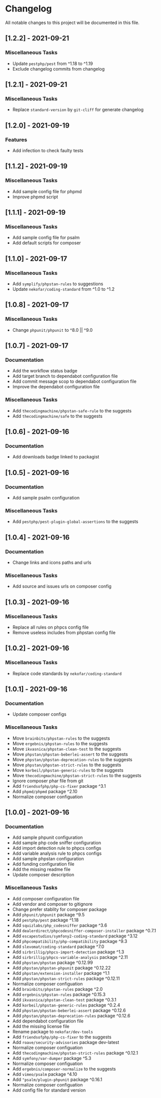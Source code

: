 # Changelog
All notable changes to this project will be documented in this file.

## [1.2.2] - 2021-09-21

### Miscellaneous Tasks

- Update `pestphp/pest` from ^1.18 to ^1.19
- Exclude changelog commits from changelog

## [1.2.1] - 2021-09-21

### Miscellaneous Tasks

- Replace `standard-version` by `git-cliff` for generate changelog

## [1.2.0] - 2021-09-19

### Features

- Add infection to check faulty tests

## [1.1.2] - 2021-09-19

### Miscellaneous Tasks

- Add sample config file for phpmd
- Improve phpmd script

## [1.1.1] - 2021-09-19

### Miscellaneous Tasks

- Add sample config file for psalm
- Add default scripts for composer

## [1.1.0] - 2021-09-17

### Miscellaneous Tasks

- Add `symplify/phpstan-rules` to suggestions
- Update `nekofar/coding-standard` from ^1.0 to ^1.2

## [1.0.8] - 2021-09-17

### Miscellaneous Tasks

- Change `phpunit/phpunit` to ^8.0 || ^9.0

## [1.0.7] - 2021-09-17

### Documentation

- Add the workflow status badge
- Add target branch to dependabot configuration file
- Add commit message scop to dependabot configuration file
- Improve the dependabot configuration file

### Miscellaneous Tasks

- Add `thecodingmachine/phpstan-safe-rule` to the suggests
- Add `thecodingmachine/safe` to the suggests

## [1.0.6] - 2021-09-16

### Documentation

- Add downloads badge linked to packagist

## [1.0.5] - 2021-09-16

### Documentation

- Add sample psalm configuration

### Miscellaneous Tasks

- Add `pestphp/pest-plugin-global-assertions` to the suggests

## [1.0.4] - 2021-09-16

### Documentation

- Change links and icons paths and urls

### Miscellaneous Tasks

- Add source and issues urls on composer config

## [1.0.3] - 2021-09-16

### Miscellaneous Tasks

- Replace all rules on phpcs config file
- Remove useless includes from phpstan config file

## [1.0.2] - 2021-09-16

### Miscellaneous Tasks

- Replace code standards by `nekofar/coding-standard`

## [1.0.1] - 2021-09-16

### Documentation

- Update composer configs

### Miscellaneous Tasks

- Move `brainbits/phpstan-rules` to the suggests
- Move `ergebnis/phpstan-rules` to the suggests
- Move `ikvasnica/phpstan-clean-test` to the suggests
- Move `phpstan/phpstan-beberlei-assert` to the suggests
- Move `phpstan/phpstan-deprecation-rules` to the suggests
- Move `phpstan/phpstan-strict-rules` to the suggests
- Move `korbeil/phpstan-generic-rules` to the suggests
- Move `thecodingmachine/phpstan-strict-rules` to the suggests
- Ignore composer phar file from git
- Add `friendsofphp/php-cs-fixer` package ^3.1
- Add `phpmd/phpmd` package ^2.10
- Normalize composer configuation

## [1.0.0] - 2021-09-16

### Documentation

- Add sample phpunit configuration
- Add sample php code sniffer configuration
- Add import detection rule to phpcs configs
- Add variable analysis rule to phpcs configs
- Add sample phpstan configuration
- Add funding configuration file
- Add the missing readme file
- Update composer description

### Miscellaneous Tasks

- Add composer configuration file
- Add vendor and composer to gitignore
- Change prefer stablity for composer package
- Add `phpunit/phpunit` package ^9.5
- Add `pestphp/pest` package ^1.18
- Add `squizlabs/php_codesniffer` package ^3.6
- Add `dealerdirect/phpcodesniffer-composer-installer` package ^0.7.1
- Add `escapestudios/symfony2-coding-standard` package ^3.12
- Add `phpcompatibility/php-compatibility` package ^9.3
- Add `slevomat/coding-standard` package ^7.0
- Add `sirbrillig/phpcs-import-detection` package ^1.3
- Add `sirbrillig/phpcs-variable-analysis` package ^2.11
- Add `phpstan/phpstan` package ^0.12.99
- Add `phpstan/phpstan-phpunit` package ^0.12.22
- Add `phpstan/extension-installer` package ^1.1
- Add `phpstan/phpstan-strict-rules` package ^0.12.11
- Normalize composer configuation
- Add `brainbits/phpstan-rules` package ^2.0
- Add `ergebnis/phpstan-rules` package ^0.15.3
- Add `ikvasnica/phpstan-clean-test` package ^0.3.1
- Add `korbeil/phpstan-generic-rules` package ^0.2.4
- Add `phpstan/phpstan-beberlei-assert` package ^0.12.6
- Add `phpstan/phpstan-deprecation-rules` package ^0.12.6
- Add dependabot configuration file
- Add the missing license file
- Rename package to `nekofar/dev-tools`
- Add `friendsofphp/php-cs-fixer` to the suggests
- Add `roave/security-advisories` package dev-latest
- Normalize composer configuation
- Add `thecodingmachine/phpstan-strict-rules` package ^0.12.1
- Add `symfony/var-dumper` package ^5.3
- Normalize composer configuation
- Add `ergebnis/composer-normalize` to the suggests
- Add `vimeo/psalm` package ^4.10
- Add `"psalm/plugin-phpunit` package ^0.16.1
- Normalize composer configuation
- Add config file for standard version

<!-- generated by git-cliff -->
